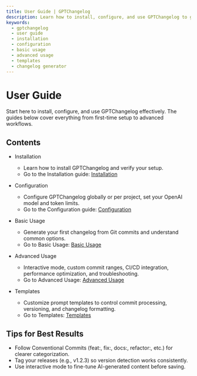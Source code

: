 ```yaml
---
title: User Guide | GPTChangelog
description: Learn how to install, configure, and use GPTChangelog to generate high-quality changelogs from your Git commit history using OpenAI.
keywords:
  - gptchangelog
  - user guide
  - installation
  - configuration
  - basic usage
  - advanced usage
  - templates
  - changelog generator
---
```


# User Guide

Start here to install, configure, and use GPTChangelog effectively. The guides below cover everything from first-time setup to advanced workflows.

## Contents

- Installation
  - Learn how to install GPTChangelog and verify your setup.
  - Go to the Installation guide: [Installation](installation.md)

- Configuration
  - Configure GPTChangelog globally or per project, set your OpenAI model and token limits.
  - Go to the Configuration guide: [Configuration](configuration.md)

- Basic Usage
  - Generate your first changelog from Git commits and understand common options.
  - Go to Basic Usage: [Basic Usage](basic-usage.md)

- Advanced Usage
  - Interactive mode, custom commit ranges, CI/CD integration, performance optimization, and troubleshooting.
  - Go to Advanced Usage: [Advanced Usage](advanced-usage.md)

- Templates
  - Customize prompt templates to control commit processing, versioning, and changelog formatting.
  - Go to Templates: [Templates](templates.md)

## Tips for Best Results

- Follow Conventional Commits (feat:, fix:, docs:, refactor:, etc.) for clearer categorization.
- Tag your releases (e.g., v1.2.3) so version detection works consistently.
- Use interactive mode to fine-tune AI-generated content before saving.
